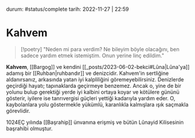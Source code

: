 durum: #status/complete
tarih: 2022-11-27 | 22:59
# Kahvem
>[!poetry]
>"Neden mi para verdim? Ne bileyim böyle olacağını, ben sadece yardım etmek istemiştim. Onun yerine linç edildim." 

**Kahvem**, [[Bargog]] ve kendini [[_posts/2023-06-02-bekci#Lûna|Lûna'ya]] adamış bir [[Ruhban|ruhbandır]] ve denizcidir. Kahvem'in sertliğine aldanırsanız, arkasında yatan iyi kalpliliğini göremeyebilirsiniz. Denizlerde geçirdiği hayatı; tapınaklarda geçirmeye benzemez. Ancak o, yine de bir yolunu bulup gerektiği yerde iyi kalbini ortaya koyar ve kötülere gününü gösterir, iyilere ise tanrıvergisi güçleri yettiği kadarıyla yardım eder. O, kaybolanlara yolu göstermekle yükümlü, karanlıkla kalmışlara ışık saçmakla görevlidir.

1024EÇ yılında [[Başrahip]] ünvanına erişmiş ve bütün Lûnayid Kilisesinin başrahibi olmuştur.